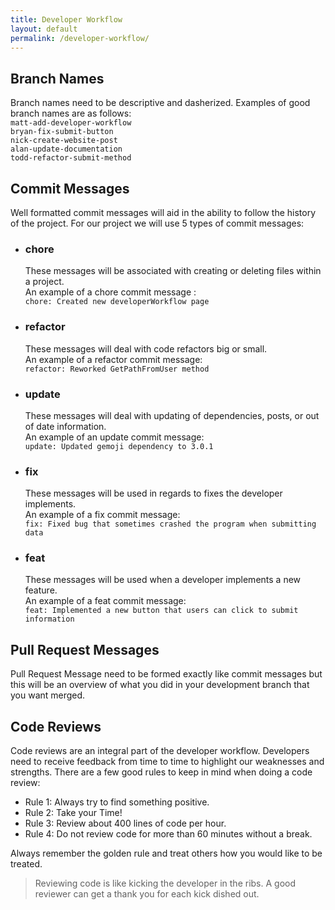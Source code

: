 ```yaml
---
title: Developer Workflow
layout: default
permalink: /developer-workflow/
---
```


## Branch Names
Branch names need to be descriptive and dasherized. Examples of good branch names are as follows:
<br/>`matt-add-developer-workflow`
<br/>`bryan-fix-submit-button`
<br/>`nick-create-website-post`
<br/>`alan-update-documentation`
<br/>`todd-refactor-submit-method`

## Commit Messages
Well formatted commit messages will aid in the ability to follow the history of the project.
For our project we will use 5 types of commit messages:
- ### chore
  These messages will be associated with creating or deleting files within a project.
  <br/> An example of a chore commit message :
  <br/>`chore: Created new developerWorkflow page`
- ### refactor
  These messages will deal with code refactors big or small.
  <br/>An example of a refactor commit message:
  <br/>`refactor: Reworked GetPathFromUser method`
- ### update
  These messages will deal with updating of dependencies, posts, or out of date information.
  <br/>An example of an update commit message:
  <br/>`update: Updated gemoji dependency to 3.0.1`
- ### fix
  These messages will be used in regards to fixes the developer implements.
  <br/>An example of a fix commit message:
  <br/>`fix: Fixed bug that sometimes crashed the program when submitting data`
- ### feat
  These messages will be used when a developer implements a new feature.
  <br/>An example of a feat commit message:
  <br/>`feat: Implemented a new button that users can click to submit information`

## Pull Request Messages
Pull Request Message need to be formed exactly like commit messages but this will be an overview of what you did in your development branch that you want merged.

## Code Reviews
Code reviews are an integral part of the developer workflow. Developers need to receive feedback from time to time to highlight our weaknesses and strengths. There are a few good rules to keep in mind when doing a code review:

- Rule 1: Always try to find something positive.
- Rule 2: Take your Time!
- Rule 3: Review about 400 lines of code per hour.
- Rule 4: Do not review code for more than 60 minutes without a break.

Always remember the golden rule and treat others how you would like to be treated.<br/>
>Reviewing code is like kicking the developer in the ribs. A good reviewer can get a thank you for each kick dished out.
